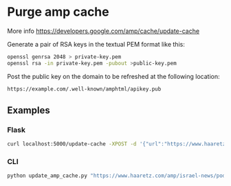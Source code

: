 # Purge amp cache

More info <https://developers.google.com/amp/cache/update-cache>

Generate a pair of RSA keys in the textual PEM format like this:

```bash
openssl genrsa 2048 > private-key.pem
openssl rsa -in private-key.pem -pubout >public-key.pem
```

Post the public key on the domain to be refreshed at the following location:

```bash
https://example.com/.well-known/amphtml/apikey.pub
```


## Examples

### Flask  

```bash
curl localhost:5000/update-cache -XPOST -d '{"url":"https://www.haaretz.com/amp/israel-news/podcasts/PODCAST-listen-when-will-saudi-arabia-also-make-peace-with-israel-1.10208557"}'
```

### CLI

```bash
python update_amp_cache.py "https://www.haaretz.com/amp/israel-news/podcasts/PODCAST-listen-when-will-saudi-arabia-also-make-peace-with-israel-1.10208557" 
```